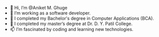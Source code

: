 - 👋 Hi, I’m @Aniket M. Ghuge 
- 👀 I’m working as a software developer.
- 🌱 I completed my Bachelor's degree in Computer Applications (BCA).
- 💞️ I completed my master’s degree at Dr. D. Y. Patil College.
- 📫  I’m fascinated by coding and learning new technologies.

<!---
Coder9Aniket/Coder9Aniket is a ✨ special ✨ repository because its `README.md` (this file) appears on your GitHub profile.
You can click the Preview link to take a look at your changes.
--->
